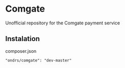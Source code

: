 Comgate
==============

Unofficial repository for the Comgate payment service


Instalation
-----

composer.json

    "ondrs/comgate": "dev-master"

